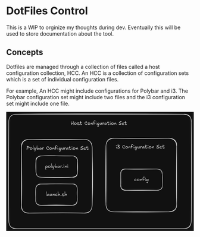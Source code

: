 # DotFiles Control

This is a WIP to orginize my thoughts during dev.
Eventually this will be used to store documentation about the tool.

## Concepts

Dotfiles are managed through a collection of files called a host configuration collection, HCC. An
HCC is a collection of configuration sets which is a set of individual configuration files.

For example, An HCC might include configurations for Polybar and i3. The Polybar configuration set
might include two files and the i3 configuration set might include one file.

![Simple HCC Example](assets/img/diagrams/SimpleHCC.png)
